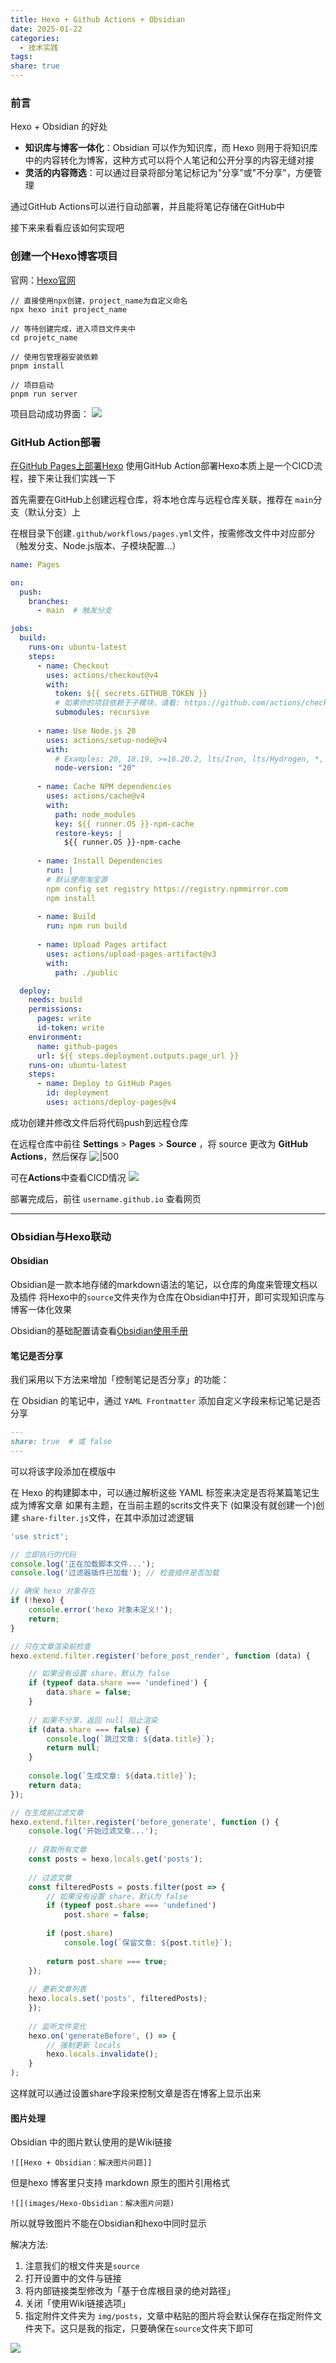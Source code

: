 ```yaml
---
title: Hexo + Github Actions + Obsidian
date: 2025-01-22
categories:
  - 技术实践
tags: 
share: true
---
```


### 前言
Hexo + Obsidian 的好处
- **知识库与博客一体化**：Obsidian 可以作为知识库，而 Hexo 则用于将知识库中的内容转化为博客，这种方式可以将个人笔记和公开分享的内容无缝对接
- **灵活的内容筛选**：可以通过目录将部分笔记标记为"分享"或"不分享"，方便管理

通过GitHub Actions可以进行自动部署，并且能将笔记存储在GitHub中

接下来来看看应该如何实现吧
### 创建一个Hexo博客项目
官网：[Hexo官网](https://hexo.io/zh-cn/)

```
// 直接使用npx创建，project_name为自定义命名
npx hexo init project_name

// 等待创建完成，进入项目文件夹中
cd projetc_name

// 使用包管理器安装依赖
pnpm install

// 项目启动
pnpm run server
```

项目启动成功界面：
![](img/posts/Pasted%20image%2020250122160236.png)

### GitHub Action部署
[在GitHub Pages上部署Hexo](https://hexo.io/zh-cn/docs/github-pages)
使用GitHub Action部署Hexo本质上是一个CICD流程，接下来让我们实践一下

首先需要在GitHub上创建远程仓库，将本地仓库与远程仓库关联，推荐在 `main`分支（默认分支）上

在根目录下创建`.github/workflows/pages.yml`文件，按需修改文件中对应部分（触发分支、Node.js版本、子模块配置...）

```pages.yml
name: Pages

on:
  push:
    branches:
      - main  # 触发分支

jobs:
  build:
    runs-on: ubuntu-latest
    steps:
      - name: Checkout
        uses: actions/checkout@v4
        with:
          token: ${{ secrets.GITHUB_TOKEN }}
          # 如果你的项目依赖于子模块，请看: https://github.com/actions/checkout
          submodules: recursive
      
      - name: Use Node.js 20
        uses: actions/setup-node@v4
        with:
          # Examples: 20, 18.19, >=16.20.2, lts/Iron, lts/Hydrogen, *, latest, current, node
          node-version: "20"
      
      - name: Cache NPM dependencies
        uses: actions/cache@v4
        with:
          path: node_modules
          key: ${{ runner.OS }}-npm-cache
          restore-keys: |
            ${{ runner.OS }}-npm-cache
      
      - name: Install Dependencies
		run: |
		# 默认使用淘宝源
		npm config set registry https://registry.npmmirror.com
		npm install
      
      - name: Build
        run: npm run build
      
      - name: Upload Pages artifact
        uses: actions/upload-pages-artifact@v3
        with:
          path: ./public

  deploy:
    needs: build
    permissions:
      pages: write
      id-token: write
    environment:
      name: github-pages
      url: ${{ steps.deployment.outputs.page_url }}
    runs-on: ubuntu-latest
    steps:
      - name: Deploy to GitHub Pages
        id: deployment
        uses: actions/deploy-pages@v4

```

成功创建并修改文件后将代码push到远程仓库

在远程仓库中前往 **Settings** > **Pages** > **Source** ，将 source 更改为 **GitHub Actions**，然后保存
![|500](img/posts/Pasted%20image%2020250122162637.png)

可在**Actions**中查看CICD情况
![](img/posts/Pasted%20image%2020250122162709.png)

部署完成后，前往 `username.github.io` 查看网页

---
### Obsidian与Hexo联动
#### Obsidian
Obsidian是一款本地存储的markdown语法的笔记，以仓库的角度来管理文档以及插件
将Hexo中的`source`文件夹作为仓库在Obsidian中打开，即可实现知识库与博客一体化效果

Obsidian的基础配置请查看[Obsidian使用手册](_posts/皮卡的使用Notes/Obsidian使用手册.md)

#### 笔记是否分享
我们采用以下方法来增加「控制笔记是否分享」的功能：

在 Obsidian 的笔记中，通过 `YAML Frontmatter` 添加自定义字段来标记笔记是否分享

```markdown
---
share: true  # 或 false
---
```
可以将该字段添加在模版中

在 Hexo 的构建脚本中，可以通过解析这些 YAML 标签来决定是否将某篇笔记生成为博客文章
如果有主题，在当前主题的scrits文件夹下 (如果没有就创建一个)创建 `share-filter.js`文件，在其中添加过滤逻辑

```share-filter.js
'use strict';

// 立即执行的代码
console.log('正在加载脚本文件...');
console.log('过滤器插件已加载'); // 检查插件是否加载

// 确保 hexo 对象存在
if (!hexo) {
	console.error('hexo 对象未定义!');
	return;
}

// 只在文章渲染前检查
hexo.extend.filter.register('before_post_render', function (data) {

	// 如果没有设置 share，默认为 false
	if (typeof data.share === 'undefined') {
		data.share = false;
	}
	
	// 如果不分享，返回 null 阻止渲染
	if (data.share === false) {
		console.log(`跳过文章: ${data.title}`);
		return null;
	}
	
	console.log(`生成文章: ${data.title}`);
	return data;
});

// 在生成前过滤文章
hexo.extend.filter.register('before_generate', function () {
	console.log('开始过滤文章...');
	
	// 获取所有文章
	const posts = hexo.locals.get('posts');
	
	// 过滤文章
	const filteredPosts = posts.filter(post => {
		// 如果没有设置 share，默认为 false
		if (typeof post.share === 'undefined')
			post.share = false;
		
		if (post.share)
			console.log(`保留文章: ${post.title}`);
			
		return post.share === true;
	});
	
	// 更新文章列表
	hexo.locals.set('posts', filteredPosts);
	});
	
	// 监听文件变化
	hexo.on('generateBefore', () => {
		// 强制更新 locals
		hexo.locals.invalidate();
	}
);
```

这样就可以通过设置share字段来控制文章是否在博客上显示出来

#### 图片处理
Obsidian 中的图片默认使用的是Wiki链接
```
![[Hexo + Obsidian：解决图片问题]]
```
但是hexo 博客里只支持 markdown 原生的图片引用格式
```
![](images/Hexo-Obsidian：解决图片问题)
```
所以就导致图片不能在Obsidian和hexo中同时显示

解决方法:
1. 注意我们的根文件夹是`source`
2. 打开设置中的文件与链接
3. 将内部链接类型修改为「基于仓库根目录的绝对路径」
4. 关闭「使用Wiki链接选项」
5. 指定附件文件夹为 `img/posts`，文章中粘贴的图片将会默认保存在指定附件文件夹下。这只是我的指定，只要确保在`source`文件夹下即可

![](img/posts/Pasted%20image%2020250122144611.png)